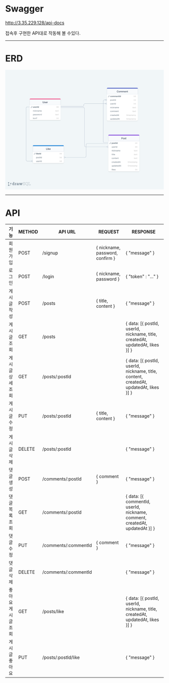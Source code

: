 # Swagger

<http://3.35.229.128/api-docs><br/>

접속후 구현한 API대로 작동해 볼 수있다.<br/>

***

# ERD
![ERD](./img/drawSQL-export-2022-10-11_22_48.png)

***

# API
|기능|METHOD|API URL|REQUEST|RESPONSE|
|:-----:|------|-------|-------|--------|
|회원 가입|POST|/signup|{ nickname, password, confirm }|{ "message" }|
|로그인|POST|/login|{ nickname, password }|{ "token" : "..." }|
|게시글 작성|POST|/posts|{ title, content }|{ "message" }|
|게시글 조회|GET|/posts||{ data: [{ postId, userId, nickname, title, createdAt, updatedAt, likes }] }|
|게시글 상세 조회|GET|/posts/:postId||{ data: [{ postId, userId, nickname, title, content, createdAt, updatedAt, likes }] }|
|게시글 수정|PUT|/posts/:postId|{ title, content }|{ "message" }|
|게시글 삭제|DELETE|/posts/:postId||{ "message" }|
|댓글 생성|POST|/comments/:postId|{ comment }|{ "message" }|
|댓글 목록 조회|GET|/comments/:postId||{ data: [{ commentId, userId, nickname, comment, createdAt, updatedAt }] }|
|댓글 수정|PUT|/comments/:commentId|{ comment }|{ "message" }|
|댓글 삭제|DELETE|/comments/:commentId||{ "message" }|
|좋아요 게시글 조회|GET|/posts/like||{ data: [{ postId, userId, nickname, title, createdAt, updatedAt, likes }] }|
|게시글 좋아요|PUT|/posts/:postId/like||{ "message" }|
